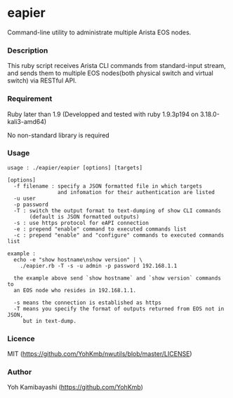 eapier
====

Command-line utility to administrate multiple Arista EOS nodes.

### Description

This ruby script receives Arista CLI commands from standard-input stream, and sends them to multiple EOS nodes(both physical switch and virtual switch) via RESTful API.

### Requirement

Ruby later than 1.9
(Developped and tested with ruby 1.9.3p194 on 3.18.0-kali3-amd64)

No non-standard library is required

### Usage

    usage : ./eapier/eapier [options] [targets]

    [options]
      -f filename : specify a JSON formatted file in which targets
                    and infomation for their authentication are listed
      -u user
      -p password
      -T : switch the output format to text-dumping of show CLI commands
           (default is JSON formatted outputs)
      -s : use https protocol for eAPI connection
      -e : prepend "enable" command to executed commands list
      -c : prepend "enable" and "configure" commands to executed commands list

    example :
      echo -e "show hostname\nshow version" | \
        ./eapier.rb -T -s -u admin -p password 192.168.1.1

      the example above send `show hostname` and `show version` commands to
      an EOS node who resides in 192.168.1.1.

      -s means the connection is established as https
      -T means you specify the format of outputs returned from EOS not in JSON,
         but in text-dump.

### Licence

MIT (https://github.com/YohKmb/nwutils/blob/master/LICENSE)

### Author

Yoh Kamibayashi (https://github.com/YohKmb)


